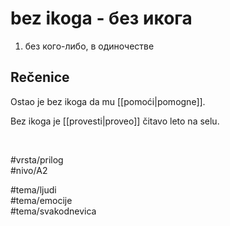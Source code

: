 # bez ikoga - без икога

1. без кого-либо, в одиночестве  

## Rečenice

Ostao je bez ikoga da mu [[pomoći|pomogne]].  

Bez ikoga je [[provesti|proveo]] čitavo leto na selu.  

<br>

#vrsta/prilog  
#nivo/A2  

#tema/ljudi  
#tema/emocije  
#tema/svakodnevica
